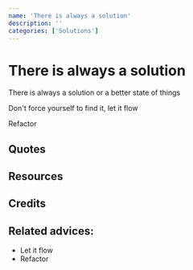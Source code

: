 ```yaml
---
name: 'There is always a solution'
description: ''
categories: ['Solutions']
---
```

# There is always a solution

There is always a solution or a better state of things

Don't force yourself to find it, let it flow

Refactor

## Quotes

## Resources

## Credits

## Related advices:

- Let it flow
- Refactor
